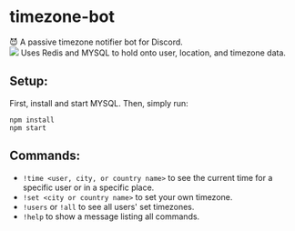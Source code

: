 # timezone-bot
😈 A passive timezone notifier bot for Discord.  
![](https://www.jasperstephenson.com/posts/timezonebot/full/1.png)
Uses Redis and MYSQL to hold onto user, location, and timezone data.  

## Setup:
First, install and start MYSQL. Then, simply run:
```
npm install
npm start
```

## Commands:
- `!time <user, city, or country name>` to see the current time for a specific user or in a specific place.
- `!set <city or country name>` to set your own timezone.
- `!users` or `!all` to see all users' set timezones.
- `!help` to show a message listing all commands.
